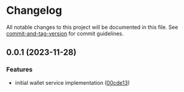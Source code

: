 # Changelog

All notable changes to this project will be documented in this file. See [commit-and-tag-version](https://github.com/absolute-version/commit-and-tag-version) for commit guidelines.

## 0.0.1 (2023-11-28)


### Features

* initial wallet service implementation ([00cde13](https://github.com/Swivel-Finance/connect/commit/00cde1326997805929b6fa93a3d27db0d32cfc41))
